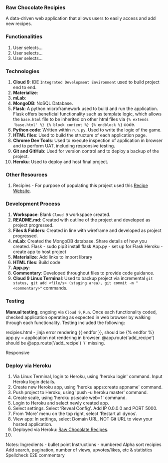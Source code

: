 ### Raw Chocolate Recipies
A data-driven web application that allows users to easily access and add new recipes.

### Functionalities
1. User selects...
2. User selects...
3. User selects...

### Technologies
1. **Cloud 9**: IDE `Integrated Development Environment` used to build project end to end.
2. **Materialize**:
3. **mLab**:
4. **MongoDB**: NoSQL Database.
5. **Flask**: A python microframework used to build and run the application. Flask offers beneficial functionality such as template logic, which allows the `base.html` file to be inherited on other html files via `{% extends 'base.html' %} {% block content %} {% endblock %}` code.
6. **Python code**: Written within `run.py`. Used to write the logic of the game.
7. **HTML files**: Used to build the structure of each application page.
8. **Chrome Dev Tools**: Used to execute inspection of application in browser and to perform UAT, including responsive testing.
9. **Git and GitHub**: Used for version control and to deploy a backup of the project.
10. **Heroku**: Used to deploy and host final project.

### Other Resources
1. Recipies - For purpose of populating this project used this [Recipe Website](http://rawfoodrecipes.com/).

### Development Process
1. **Workspace**: Blank `Cloud 9` workspace created.
2. **README.md**: Created with outline of the project and developed as project progressed.
3. **Files & Folders**: Created in line with wireframe and developed as project progressed.
4. **mLab**: Created the MongoDB database. Share details of how you created.
Flask - sudo pip3 install flask
App.py - set up for Flask
Heroku - create app to host project
5. **Materialize**: Add links to import library
6. **HTML files**: Build code
7. **App.py**:
8. **Commentary**: Developed throughout files to provide code guidance.
9. **Cloud 9 Linux Terminal**: Used to backup project via incremental `git status, git add <file/s> (staging area), git commit -m "<commentary>"` commands.

### Testing
**Manual testing**, ongoing via `Cloud 9`, `Run`. Once each functionality coded, checked application operating as expected in web browser by walking through each functionality. Testing included the following:

 recipies.html - jinja error rendering {{ endfor }}, should be  {% endfor %}
 app.py = application not rendering in browser. @app.route('add_recipe') should be @app.route('/add_recipe') '/' missing.

Responsive

### Deploy via Heroku
1. Via Linux Terminal, login to Heroku, using 'heroku login' command. Input Heroku login details.
2. Create new Heroku app, using 'heroku apps:create appname' command.
3. Push project to Heroku, using 'push -u heroku master' command.
4. Create scale, using 'heroku ps:scale web=1' command.
5. Login to Heroku and select newly created app.
6. Select settings. Select ‘Reveal Config'. Add IP 0.0.0.0 and PORT 5000.
7. From 'More' menu on the top right, select 'Restart all dynos'.
8. View app: In settings, select Domain URL, NOT Git URL to view your hosted application.
9. Deployed via Heroku: [Raw Chocolate Recipes]().
10. 


Notes:
Ingredients - bullet point
Instructions - numbered
Alpha sort recipies
Add search, pagination, number of views, upvotes/likes, etc & statistics
Spellcheck
E2E commentary